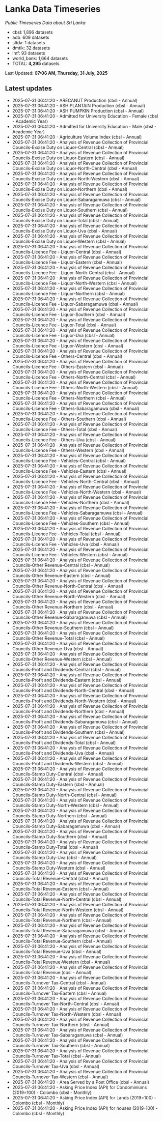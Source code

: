 # Lanka Data Timeseries
*Public Timeseries Data about Sri Lanka*

* cbsl: 1,896 datasets
* adb: 609 datasets
* sltda: 1 datasets
* dmtlk: 32 datasets
* imf: 93 datasets
* world_bank: 1,664 datasets
* TOTAL: **4,295** datasets

Last Updated: **07:06 AM, Thursday, 31 July, 2025**

## Latest updates

* 2025-07-31 06:41:20 - ARECANUT Production (cbsl - Annual)
* 2025-07-31 06:41:20 - ASH PLANTAIN Production (cbsl - Annual)
* 2025-07-31 06:41:20 - ASH PUMPKIN Production (cbsl - Annual)
* 2025-07-31 06:41:20 - Admitted for University Education - Female (cbsl - Academic Year)
* 2025-07-31 06:41:20 - Admitted for University Education - Male (cbsl - Academic Year)
* 2025-07-31 06:41:20 - Agriculture Volume Index (cbsl - Annual)
* 2025-07-31 06:41:20 - Analysis of Revenue Collection of Provincial Councils-Excise Duty on Liquor-Central (cbsl - Annual)
* 2025-07-31 06:41:20 - Analysis of Revenue Collection of Provincial Councils-Excise Duty on Liquor-Eastern (cbsl - Annual)
* 2025-07-31 06:41:20 - Analysis of Revenue Collection of Provincial Councils-Excise Duty on Liquor-North-Central (cbsl - Annual)
* 2025-07-31 06:41:20 - Analysis of Revenue Collection of Provincial Councils-Excise Duty on Liquor-North-Western (cbsl - Annual)
* 2025-07-31 06:41:20 - Analysis of Revenue Collection of Provincial Councils-Excise Duty on Liquor-Northern (cbsl - Annual)
* 2025-07-31 06:41:20 - Analysis of Revenue Collection of Provincial Councils-Excise Duty on Liquor-Sabaragamuwa (cbsl - Annual)
* 2025-07-31 06:41:20 - Analysis of Revenue Collection of Provincial Councils-Excise Duty on Liquor-Southern (cbsl - Annual)
* 2025-07-31 06:41:20 - Analysis of Revenue Collection of Provincial Councils-Excise Duty on Liquor-Total (cbsl - Annual)
* 2025-07-31 06:41:20 - Analysis of Revenue Collection of Provincial Councils-Excise Duty on Liquor-Uva (cbsl - Annual)
* 2025-07-31 06:41:20 - Analysis of Revenue Collection of Provincial Councils-Excise Duty on Liquor-Western (cbsl - Annual)
* 2025-07-31 06:41:20 - Analysis of Revenue Collection of Provincial Councils-Licence Fee - Liquor-Central (cbsl - Annual)
* 2025-07-31 06:41:20 - Analysis of Revenue Collection of Provincial Councils-Licence Fee - Liquor-Eastern (cbsl - Annual)
* 2025-07-31 06:41:20 - Analysis of Revenue Collection of Provincial Councils-Licence Fee - Liquor-North-Central (cbsl - Annual)
* 2025-07-31 06:41:20 - Analysis of Revenue Collection of Provincial Councils-Licence Fee - Liquor-North-Western (cbsl - Annual)
* 2025-07-31 06:41:20 - Analysis of Revenue Collection of Provincial Councils-Licence Fee - Liquor-Northern (cbsl - Annual)
* 2025-07-31 06:41:20 - Analysis of Revenue Collection of Provincial Councils-Licence Fee - Liquor-Sabaragamuwa (cbsl - Annual)
* 2025-07-31 06:41:20 - Analysis of Revenue Collection of Provincial Councils-Licence Fee - Liquor-Southern (cbsl - Annual)
* 2025-07-31 06:41:20 - Analysis of Revenue Collection of Provincial Councils-Licence Fee - Liquor-Total (cbsl - Annual)
* 2025-07-31 06:41:20 - Analysis of Revenue Collection of Provincial Councils-Licence Fee - Liquor-Uva (cbsl - Annual)
* 2025-07-31 06:41:20 - Analysis of Revenue Collection of Provincial Councils-Licence Fee - Liquor-Western (cbsl - Annual)
* 2025-07-31 06:41:20 - Analysis of Revenue Collection of Provincial Councils-Licence Fee - Others-Central (cbsl - Annual)
* 2025-07-31 06:41:20 - Analysis of Revenue Collection of Provincial Councils-Licence Fee - Others-Eastern (cbsl - Annual)
* 2025-07-31 06:41:20 - Analysis of Revenue Collection of Provincial Councils-Licence Fee - Others-North-Central (cbsl - Annual)
* 2025-07-31 06:41:20 - Analysis of Revenue Collection of Provincial Councils-Licence Fee - Others-North-Western (cbsl - Annual)
* 2025-07-31 06:41:20 - Analysis of Revenue Collection of Provincial Councils-Licence Fee - Others-Northern (cbsl - Annual)
* 2025-07-31 06:41:20 - Analysis of Revenue Collection of Provincial Councils-Licence Fee - Others-Sabaragamuwa (cbsl - Annual)
* 2025-07-31 06:41:20 - Analysis of Revenue Collection of Provincial Councils-Licence Fee - Others-Southern (cbsl - Annual)
* 2025-07-31 06:41:20 - Analysis of Revenue Collection of Provincial Councils-Licence Fee - Others-Total (cbsl - Annual)
* 2025-07-31 06:41:20 - Analysis of Revenue Collection of Provincial Councils-Licence Fee - Others-Uva (cbsl - Annual)
* 2025-07-31 06:41:20 - Analysis of Revenue Collection of Provincial Councils-Licence Fee - Others-Western (cbsl - Annual)
* 2025-07-31 06:41:20 - Analysis of Revenue Collection of Provincial Councils-Licence Fee - Vehicles-Central (cbsl - Annual)
* 2025-07-31 06:41:20 - Analysis of Revenue Collection of Provincial Councils-Licence Fee - Vehicles-Eastern (cbsl - Annual)
* 2025-07-31 06:41:20 - Analysis of Revenue Collection of Provincial Councils-Licence Fee - Vehicles-North-Central (cbsl - Annual)
* 2025-07-31 06:41:20 - Analysis of Revenue Collection of Provincial Councils-Licence Fee - Vehicles-North-Western (cbsl - Annual)
* 2025-07-31 06:41:20 - Analysis of Revenue Collection of Provincial Councils-Licence Fee - Vehicles-Northern (cbsl - Annual)
* 2025-07-31 06:41:20 - Analysis of Revenue Collection of Provincial Councils-Licence Fee - Vehicles-Sabaragamuwa (cbsl - Annual)
* 2025-07-31 06:41:20 - Analysis of Revenue Collection of Provincial Councils-Licence Fee - Vehicles-Southern (cbsl - Annual)
* 2025-07-31 06:41:20 - Analysis of Revenue Collection of Provincial Councils-Licence Fee - Vehicles-Total (cbsl - Annual)
* 2025-07-31 06:41:20 - Analysis of Revenue Collection of Provincial Councils-Licence Fee - Vehicles-Uva (cbsl - Annual)
* 2025-07-31 06:41:20 - Analysis of Revenue Collection of Provincial Councils-Licence Fee - Vehicles-Western (cbsl - Annual)
* 2025-07-31 06:41:20 - Analysis of Revenue Collection of Provincial Councils-Other Revenue-Central (cbsl - Annual)
* 2025-07-31 06:41:20 - Analysis of Revenue Collection of Provincial Councils-Other Revenue-Eastern (cbsl - Annual)
* 2025-07-31 06:41:20 - Analysis of Revenue Collection of Provincial Councils-Other Revenue-North-Central (cbsl - Annual)
* 2025-07-31 06:41:20 - Analysis of Revenue Collection of Provincial Councils-Other Revenue-North-Western (cbsl - Annual)
* 2025-07-31 06:41:20 - Analysis of Revenue Collection of Provincial Councils-Other Revenue-Northern (cbsl - Annual)
* 2025-07-31 06:41:20 - Analysis of Revenue Collection of Provincial Councils-Other Revenue-Sabaragamuwa (cbsl - Annual)
* 2025-07-31 06:41:20 - Analysis of Revenue Collection of Provincial Councils-Other Revenue-Southern (cbsl - Annual)
* 2025-07-31 06:41:20 - Analysis of Revenue Collection of Provincial Councils-Other Revenue-Total (cbsl - Annual)
* 2025-07-31 06:41:20 - Analysis of Revenue Collection of Provincial Councils-Other Revenue-Uva (cbsl - Annual)
* 2025-07-31 06:41:20 - Analysis of Revenue Collection of Provincial Councils-Other Revenue-Western (cbsl - Annual)
* 2025-07-31 06:41:20 - Analysis of Revenue Collection of Provincial Councils-Profit and Dividends-Central (cbsl - Annual)
* 2025-07-31 06:41:20 - Analysis of Revenue Collection of Provincial Councils-Profit and Dividends-Eastern (cbsl - Annual)
* 2025-07-31 06:41:20 - Analysis of Revenue Collection of Provincial Councils-Profit and Dividends-North-Central (cbsl - Annual)
* 2025-07-31 06:41:20 - Analysis of Revenue Collection of Provincial Councils-Profit and Dividends-North-Western (cbsl - Annual)
* 2025-07-31 06:41:20 - Analysis of Revenue Collection of Provincial Councils-Profit and Dividends-Northern (cbsl - Annual)
* 2025-07-31 06:41:20 - Analysis of Revenue Collection of Provincial Councils-Profit and Dividends-Sabaragamuwa (cbsl - Annual)
* 2025-07-31 06:41:20 - Analysis of Revenue Collection of Provincial Councils-Profit and Dividends-Southern (cbsl - Annual)
* 2025-07-31 06:41:20 - Analysis of Revenue Collection of Provincial Councils-Profit and Dividends-Total (cbsl - Annual)
* 2025-07-31 06:41:20 - Analysis of Revenue Collection of Provincial Councils-Profit and Dividends-Uva (cbsl - Annual)
* 2025-07-31 06:41:20 - Analysis of Revenue Collection of Provincial Councils-Profit and Dividends-Western (cbsl - Annual)
* 2025-07-31 06:41:20 - Analysis of Revenue Collection of Provincial Councils-Stamp Duty-Central (cbsl - Annual)
* 2025-07-31 06:41:20 - Analysis of Revenue Collection of Provincial Councils-Stamp Duty-Eastern (cbsl - Annual)
* 2025-07-31 06:41:20 - Analysis of Revenue Collection of Provincial Councils-Stamp Duty-North-Central (cbsl - Annual)
* 2025-07-31 06:41:20 - Analysis of Revenue Collection of Provincial Councils-Stamp Duty-North-Western (cbsl - Annual)
* 2025-07-31 06:41:20 - Analysis of Revenue Collection of Provincial Councils-Stamp Duty-Northern (cbsl - Annual)
* 2025-07-31 06:41:20 - Analysis of Revenue Collection of Provincial Councils-Stamp Duty-Sabaragamuwa (cbsl - Annual)
* 2025-07-31 06:41:20 - Analysis of Revenue Collection of Provincial Councils-Stamp Duty-Southern (cbsl - Annual)
* 2025-07-31 06:41:20 - Analysis of Revenue Collection of Provincial Councils-Stamp Duty-Total (cbsl - Annual)
* 2025-07-31 06:41:20 - Analysis of Revenue Collection of Provincial Councils-Stamp Duty-Uva (cbsl - Annual)
* 2025-07-31 06:41:20 - Analysis of Revenue Collection of Provincial Councils-Stamp Duty-Western (cbsl - Annual)
* 2025-07-31 06:41:20 - Analysis of Revenue Collection of Provincial Councils-Total Revenue-Central (cbsl - Annual)
* 2025-07-31 06:41:20 - Analysis of Revenue Collection of Provincial Councils-Total Revenue-Eastern (cbsl - Annual)
* 2025-07-31 06:41:20 - Analysis of Revenue Collection of Provincial Councils-Total Revenue-North-Central (cbsl - Annual)
* 2025-07-31 06:41:20 - Analysis of Revenue Collection of Provincial Councils-Total Revenue-North-Western (cbsl - Annual)
* 2025-07-31 06:41:20 - Analysis of Revenue Collection of Provincial Councils-Total Revenue-Northern (cbsl - Annual)
* 2025-07-31 06:41:20 - Analysis of Revenue Collection of Provincial Councils-Total Revenue-Sabaragamuwa (cbsl - Annual)
* 2025-07-31 06:41:20 - Analysis of Revenue Collection of Provincial Councils-Total Revenue-Southern (cbsl - Annual)
* 2025-07-31 06:41:20 - Analysis of Revenue Collection of Provincial Councils-Total Revenue-Uva (cbsl - Annual)
* 2025-07-31 06:41:20 - Analysis of Revenue Collection of Provincial Councils-Total Revenue-Western (cbsl - Annual)
* 2025-07-31 06:41:20 - Analysis of Revenue Collection of Provincial Councils-Total Revenue (cbsl - Annual)
* 2025-07-31 06:41:20 - Analysis of Revenue Collection of Provincial Councils-Turnover Tax-Central (cbsl - Annual)
* 2025-07-31 06:41:20 - Analysis of Revenue Collection of Provincial Councils-Turnover Tax-Eastern (cbsl - Annual)
* 2025-07-31 06:41:20 - Analysis of Revenue Collection of Provincial Councils-Turnover Tax-North-Central (cbsl - Annual)
* 2025-07-31 06:41:20 - Analysis of Revenue Collection of Provincial Councils-Turnover Tax-North-Western (cbsl - Annual)
* 2025-07-31 06:41:20 - Analysis of Revenue Collection of Provincial Councils-Turnover Tax-Northern (cbsl - Annual)
* 2025-07-31 06:41:20 - Analysis of Revenue Collection of Provincial Councils-Turnover Tax-Sabaragamuwa (cbsl - Annual)
* 2025-07-31 06:41:20 - Analysis of Revenue Collection of Provincial Councils-Turnover Tax-Southern (cbsl - Annual)
* 2025-07-31 06:41:20 - Analysis of Revenue Collection of Provincial Councils-Turnover Tax-Total (cbsl - Annual)
* 2025-07-31 06:41:20 - Analysis of Revenue Collection of Provincial Councils-Turnover Tax-Uva (cbsl - Annual)
* 2025-07-31 06:41:20 - Analysis of Revenue Collection of Provincial Councils-Turnover Tax-Western (cbsl - Annual)
* 2025-07-31 06:41:20 - Area Served by a Post Office (cbsl - Annual)
* 2025-07-31 06:41:20 - Asking Price Index (API) for Condominiums (2019=100) - Colombo (cbsl - Monthly)
* 2025-07-31 06:41:20 - Asking Price Index (API) for Lands (2019=100) - Colombo (cbsl - Monthly)
* 2025-07-31 06:41:20 - Asking Price Index (API) for houses (2019-100) - Colombo (cbsl - Monthly)